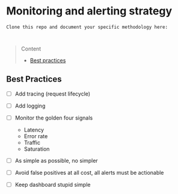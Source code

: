 # Monitoring and alerting strategy

```
Clone this repo and document your specific methodology here:



```
> Content
> - [Best practices](#best-practices)



## Best Practices

- [ ] Add tracing (request lifecycle)


- [ ] Add logging


- [ ] Monitor the golden four signals 
  - Latency
  - Error rate
  - Traffic
  - Saturation


- [ ] As simple as possible, no simpler


- [ ] Avoid false positives at all cost, all alerts must be actionable


- [ ] Keep dashboard stupid simple
